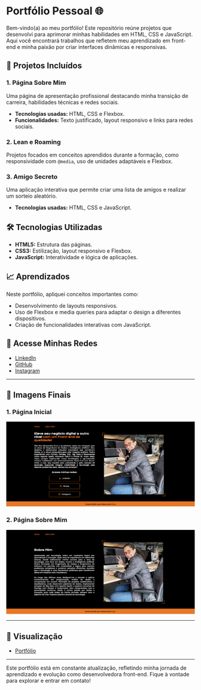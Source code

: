 # Portfólio Pessoal 🌐

Bem-vindo(a) ao meu portfólio! Este repositório reúne projetos que desenvolvi para aprimorar minhas habilidades em HTML, CSS e JavaScript. Aqui você encontrará trabalhos que refletem meu aprendizado em front-end e minha paixão por criar interfaces dinâmicas e responsivas.

## 📂 Projetos Incluídos

### 1. **Página Sobre Mim**
Uma página de apresentação profissional destacando minha transição de carreira, habilidades técnicas e redes sociais.  
- **Tecnologias usadas:** HTML, CSS e Flexbox.
- **Funcionalidades:** Texto justificado, layout responsivo e links para redes sociais.

### 2. **Lean e Roaming**
Projetos focados em conceitos aprendidos durante a formação, como responsividade com `@media`, uso de unidades adaptáveis e Flexbox.

### 3. **Amigo Secreto**
Uma aplicação interativa que permite criar uma lista de amigos e realizar um sorteio aleatório.  
- **Tecnologias usadas:** HTML, CSS e JavaScript.

## 🛠️ Tecnologias Utilizadas
- **HTML5:** Estrutura das páginas.
- **CSS3:** Estilização, layout responsivo e Flexbox.
- **JavaScript:** Interatividade e lógica de aplicações.

## 📈 Aprendizados
Neste portfólio, apliquei conceitos importantes como:
- Desenvolvimento de layouts responsivos.
- Uso de Flexbox e media queries para adaptar o design a diferentes dispositivos.
- Criação de funcionalidades interativas com JavaScript.

## 🔗 Acesse Minhas Redes
- [LinkedIn](https://linkedin.com/in/alessandraccruz)
- [GitHub](https://github.com/alessandracruz)
- [Instagram](https://instagram.com/alessaccruz)

---

## 📂 Imagens Finais

### 1. Página Inicial
![Página Inicial](assets/pagina-inicial.png)

### 2. Página Sobre Mim
![Página Sobre Mim](assets/sobre-mim.png)

---

## 🔗 Visualização

- [Portfólio](https://portfolio-rho-indol-72.vercel.app/index.html)

---

Este portfólio está em constante atualização, refletindo minha jornada de aprendizado e evolução como desenvolvedora front-end. Fique à vontade para explorar e entrar em contato!
